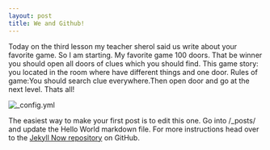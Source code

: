 ```yaml
---
layout: post
title: We and Github!
---
```

Today on the third lesson my teacher sherol said us write about your favorite game. 
So I am starting. My favorite game 100 doors. That be winner you should open all doors of clues which you should find. 
This game story: you located in the room where have different things and one door. 
Rules of game:You should search clue everywhere.Then open door and go at the next level. Thats all!

![_config.yml](https://d13yacurqjgara.cloudfront.net/users/50579/screenshots/1631047/scalacat.png)

The easiest way to make your first post is to edit this one. Go into /_posts/ and update the Hello World markdown file. For more instructions head over to the [Jekyll Now repository](https://github.com/BAruzhan/BAruzhan.github.io) on GitHub.
